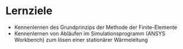 # Lernziele

- Kennenlernen des Grundprinzips der Methode der Finite-Elemente
- Kennenlernen von Abläufen im Simulationsprogramm (ANSYS Workbench) zum lösen einer stationärer Wärmeleitung
